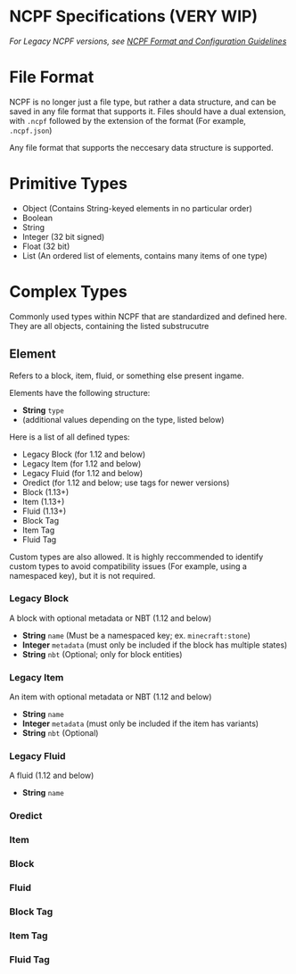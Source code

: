 # NCPF Specifications (VERY WIP)
*For Legacy NCPF versions, see [NCPF Format and Configuration Guidelines](https://docs.google.com/document/d/1dzU2arDrD7n9doRua8laxzRy9_RtX-cuv1sUJBB5aGY/edit#heading=h.a5zsimflpf1b)*

# File Format
NCPF is no longer just a file type, but rather a data structure, and can be saved in any file format that supports it.
Files should have a dual extension, with `.ncpf` followed by the extension of the format (For example, `.ncpf.json`)

Any file format that supports the neccesary data structure is supported.

# Primitive Types
- Object (Contains String-keyed elements in no particular order)
- Boolean
- String
- Integer (32 bit signed)
- Float (32 bit)
- List (An ordered list of elements, contains many items of one type)

# Complex Types
Commonly used types within NCPF that are standardized and defined here. They are all objects, containing the listed substrucutre

## Element
Refers to a block, item, fluid, or something else present ingame.

Elements have the following structure:
- **String** `type`
- (additional values depending on the type, listed below)

Here is a list of all defined types:
- Legacy Block (for 1.12 and below)
- Legacy Item (for 1.12 and below)
- Legacy Fluid (for 1.12 and below)
- Oredict (for 1.12 and below; use tags for newer versions)
- Block (1.13+)
- Item (1.13+)
- Fluid (1.13+)
- Block Tag
- Item Tag
- Fluid Tag

Custom types are also allowed.
It is highly reccommended to identify custom types to avoid compatibility issues (For example, using a namespaced key), but it is not required.

### Legacy Block
A block with optional metadata or NBT (1.12 and below)
- **String** `name` (Must be a namespaced key; ex. `minecraft:stone`)
- **Integer** `metadata` (must only be included if the block has multiple states)
- **String** `nbt` (Optional; only for block entities)

### Legacy Item
An item with optional metadata or NBT (1.12 and below)
- **String** `name`
- **Integer** `metadata` (must only be included if the item has variants)
- **String** `nbt` (Optional)

### Legacy Fluid
A fluid (1.12 and below)
- **String** `name`

### Oredict
### Item
### Block
### Fluid
### Block Tag
### Item Tag
### Fluid Tag
